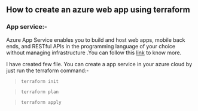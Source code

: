 ## How to create an azure web app using terraform

### App service:-

Azure App Service enables you to build and host web apps, mobile back ends, and RESTful APIs in the programming language of your choice without managing infrastructure .You can follow this <a href="https://learn.microsoft.com/en-us/azure/app-service/" target="_blank">link</a> to know more.

I have created few file. You can create a app service in your azure cloud by just run the terraform command:-

> ```terraform init ```

> ```terraform plan```

> ```terraform apply```
